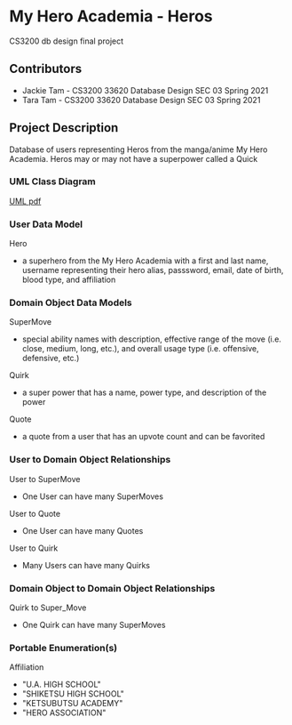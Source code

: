 # My Hero Academia - Heros
CS3200 db design final project

## Contributors
* Jackie Tam - CS3200 33620 Database Design SEC 03 Spring 2021
* Tara Tam - CS3200 33620 Database Design SEC 03 Spring 2021

## Project Description
Database of users representing Heros from the manga/anime My Hero Academia. Heros may or may not have a superpower called a Quick

### UML Class Diagram
[UML pdf](db_design_final_project_UML.pdf)

### User Data Model
Hero
* a superhero from the My Hero Academia with a first and last name, username representing their hero alias, passsword, email, date of birth, blood type, and affiliation

### Domain Object Data Models
SuperMove
* special ability names with description, effective range of the move (i.e. close, medium, long, etc.), and overall usage type (i.e. offensive, defensive, etc.)

Quirk
* a super power that has a name, power type, and description of the power

Quote
* a quote from a user that has an upvote count and can be favorited

### User to Domain Object Relationships
User to SuperMove
* One User can have many SuperMoves

User to Quote
* One User can have many Quotes

User to Quirk
* Many Users can have many Quirks

### Domain Object to Domain Object Relationships
Quirk to Super_Move
* One Quirk can have many SuperMoves

### Portable Enumeration(s)
Affiliation
* "U.A. HIGH SCHOOL"
* "SHIKETSU HIGH SCHOOL"
* "KETSUBUTSU ACADEMY"
* "HERO ASSOCIATION"
